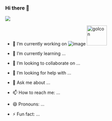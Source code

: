 ### Hi there 👋

![](https://komarev.com/ghpvc/?username=vibhordubey333&label=PROFILEVIEWS&style=plastic&color=de2910)

<!--
**vibhordubey333/vibhordubey333** is a ✨ _special_ ✨ repository because its `README.md` (this file) appears on your GitHub profile.
-->

- 🔭 I’m currently working on ![image](https://user-images.githubusercontent.com/22407855/129449042-9d3b23f4-6426-4e41-889c-79fbef324a90.png)  <img width="64" alt="goIcon" src="https://user-images.githubusercontent.com/22407855/129449807-61b5abda-044d-4675-b7c4-edc7772de319.png">

- 🌱 I’m currently learning ...
- 👯 I’m looking to collaborate on ...
- 🤔 I’m looking for help with ...
- 💬 Ask me about ...
- 📫 How to reach me: ...
- 😄 Pronouns: ...
- ⚡ Fun fact: ...
